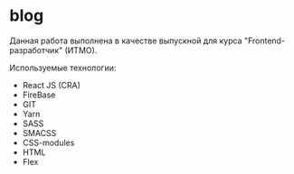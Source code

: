 # blog

Данная работа выполнена в качестве выпускной для курса "Frontend-разработчик" (ИТМО).

Используемые технологии:

- React JS (CRA)
- FireBase
- GIT
- Yarn
- SASS
- SMACSS
- CSS-modules
- HTML
- Flex

